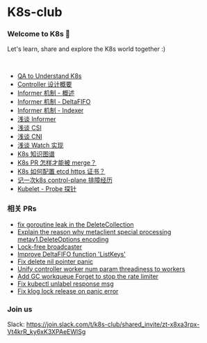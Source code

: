 # K8s-club

### Welcome to K8s 👋

Let's learn, share and explore the K8s world together :)

<br>

- [QA to Understand K8s](./QA%20to%20Understand%20K8s.md)
- [Controller 设计概要](./controller/README.md)
- [Informer 机制 - 概述](./articles/Informer机制%20-%20概述.md)
- [Informer 机制 - DeltaFIFO](./articles/Informer机制%20-%20DeltaFIFO.md)
- [Informer 机制 - Indexer](./articles/Informer机制%20-%20Indexer.md)
- [浅谈 Informer](./articles/K8s%20系列(四)%20-%20浅谈%20Informer.md)
- [浅谈 CSI](./articles/K8s%20系列(五)%20-%20浅谈%20CSI.md)
- [浅谈 CNI](./articles/K8s%20系列(六)%20-%20浅谈%20CNI.md)
- [浅谈 Watch 实现](./articles/浅谈%20K8s%20Watch%20实现.md)
- [K8s 知识图谱](./articles/K8s%20系列(一)%20-%20知识图谱.md)
- [K8s PR 怎样才能被 merge？](./articles/K8s%20系列(二)%20-%20K8s%20PR%20怎样才能被%20merge？.md)
- [K8s 如何配置 etcd https 证书？](./articles/K8s%20系列(三)%20-%20如何配置%20etcd%20https%20证书？.md)
- [记一次k8s control-plane 排障经历](./articles/抓虫日记%20-%20kube-apiserver.md)
- [Kubelet - Probe 探针](./articles/Kubelet%20-%20Probe%20探针.md)

### 相关 PRs
- [fix goroutine leak in the DeleteCollection](https://github.com/kubernetes/kubernetes/pull/105606)
- [Explain the reason why metaclient special processing metav1.DeleteOptions encoding](https://github.com/kubernetes/kubernetes/pull/104573)
- [Lock-free broadcaster](https://github.com/kubernetes/kubernetes/pull/91602)
- [Improve DeltaFIFO function 'ListKeys'](https://github.com/kubernetes/kubernetes/pull/104725)
- [Fix delete nil pointer panic](https://github.com/kubernetes/kubernetes/pull/103232)
- [Unify controller worker num param threadiness to workers](https://github.com/kubernetes/kubernetes/pull/104231)
- [Add GC workqueue Forget to stop the rate limiter](https://github.com/kubernetes/kubernetes/pull/106029)
- [Fix kubectl unlabel response msg](https://github.com/kubernetes/kubernetes/pull/104372)
- [Fix klog lock release on panic error](https://github.com/kubernetes/klog/pull/272)

### Join us

Slack: https://join.slack.com/t/k8s-club/shared_invite/zt-x8xa3rpx-Vt4krR_ky6xK3XPAeEWlSg
